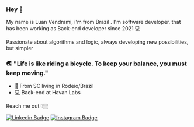 ### Hey 👋

My name is Luan Vendrami, i'm from Brazil . I'm software developer, that has been working as Back-end developer since 2021 💻

Passionate about algorithms and logic, always developing new possibilities, but simpler


### 🌏 "Life is like riding a bicycle. To keep your balance, you must keep moving."

- 📍 From SC living in Rodeio/Brazil
- 💻 Back-end at Havan Labs

Reach me out 👇🏼

[![Linkedin Badge](https://img.shields.io/badge/-LinkedIn-blue?style=flat-square&logo=Linkedin&logoColor=white&link=https://www.linkedin.com/in/isadora-rodrigues-stangarlin-48402b141/)](https://www.linkedin.com/in/luan-vendrami/) [![Instagram Badge](https://img.shields.io/badge/-Instagram-red?style=flat-square&logo=Instagram&logoColor=white&link=https://www.instagram.com/papodedev/)](https://www.instagram.com/vendramiluan/) 
